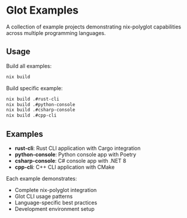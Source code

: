 # Glot Examples

A collection of example projects demonstrating nix-polyglot capabilities across multiple programming languages.

## Usage

Build all examples:
```bash
nix build
```

Build specific example:
```bash  
nix build .#rust-cli
nix build .#python-console
nix build .#csharp-console
nix build .#cpp-cli
```

## Examples

- **rust-cli**: Rust CLI application with Cargo integration
- **python-console**: Python console app with Poetry
- **csharp-console**: C# console app with .NET 8
- **cpp-cli**: C++ CLI application with CMake

Each example demonstrates:
- Complete nix-polyglot integration
- Glot CLI usage patterns
- Language-specific best practices
- Development environment setup

